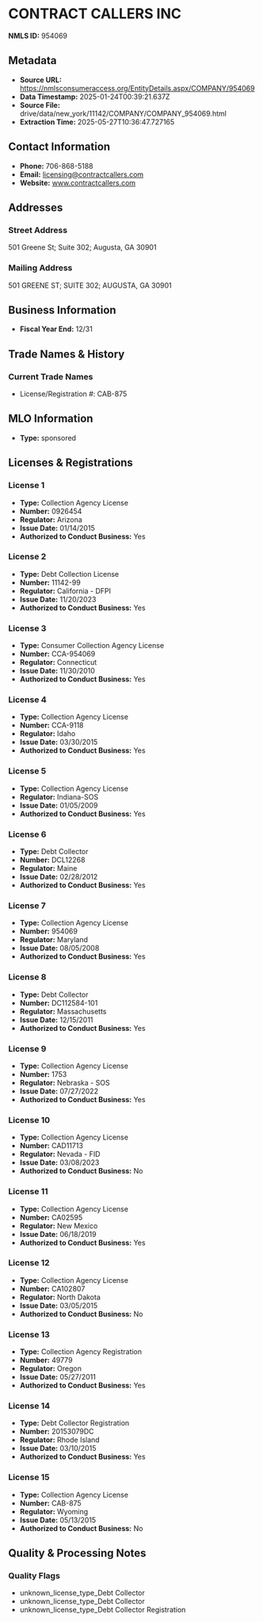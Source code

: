# CONTRACT CALLERS INC

**NMLS ID:** 954069

## Metadata
- **Source URL:** https://nmlsconsumeraccess.org/EntityDetails.aspx/COMPANY/954069
- **Data Timestamp:** 2025-01-24T00:39:21.637Z
- **Source File:** drive/data/new_york/11142/COMPANY/COMPANY_954069.html
- **Extraction Time:** 2025-05-27T10:36:47.727165

## Contact Information
- **Phone:** 706-868-5188
- **Email:** licensing@contractcallers.com
- **Website:** www.contractcallers.com

## Addresses
### Street Address
501 Greene St; Suite 302; Augusta, GA 30901

### Mailing Address
501 GREENE ST; SUITE 302; AUGUSTA, GA 30901

## Business Information
- **Fiscal Year End:** 12/31

## Trade Names & History
### Current Trade Names
- License/Registration #: CAB-875

## MLO Information
- **Type:** sponsored

## Licenses & Registrations

### License 1
- **Type:** Collection Agency License
- **Number:** 0926454
- **Regulator:** Arizona
- **Issue Date:** 01/14/2015
- **Authorized to Conduct Business:** Yes

### License 2
- **Type:** Debt Collection License
- **Number:** 11142-99
- **Regulator:** California - DFPI
- **Issue Date:** 11/20/2023
- **Authorized to Conduct Business:** Yes

### License 3
- **Type:** Consumer Collection Agency License
- **Number:** CCA-954069
- **Regulator:** Connecticut
- **Issue Date:** 11/30/2010
- **Authorized to Conduct Business:** Yes

### License 4
- **Type:** Collection Agency License
- **Number:** CCA-9118
- **Regulator:** Idaho
- **Issue Date:** 03/30/2015
- **Authorized to Conduct Business:** Yes

### License 5
- **Type:** Collection Agency License
- **Regulator:** Indiana-SOS
- **Issue Date:** 01/05/2009
- **Authorized to Conduct Business:** Yes

### License 6
- **Type:** Debt Collector
- **Number:** DCL12268
- **Regulator:** Maine
- **Issue Date:** 02/28/2012
- **Authorized to Conduct Business:** Yes

### License 7
- **Type:** Collection Agency License
- **Number:** 954069
- **Regulator:** Maryland
- **Issue Date:** 08/05/2008
- **Authorized to Conduct Business:** Yes

### License 8
- **Type:** Debt Collector
- **Number:** DC112584-101
- **Regulator:** Massachusetts
- **Issue Date:** 12/15/2011
- **Authorized to Conduct Business:** Yes

### License 9
- **Type:** Collection Agency License
- **Number:** 1753
- **Regulator:** Nebraska - SOS
- **Issue Date:** 07/27/2022
- **Authorized to Conduct Business:** Yes

### License 10
- **Type:** Collection Agency License
- **Number:** CAD11713
- **Regulator:** Nevada - FID
- **Issue Date:** 03/08/2023
- **Authorized to Conduct Business:** No

### License 11
- **Type:** Collection Agency License
- **Number:** CA02595
- **Regulator:** New Mexico
- **Issue Date:** 06/18/2019
- **Authorized to Conduct Business:** Yes

### License 12
- **Type:** Collection Agency License
- **Number:** CA102807
- **Regulator:** North Dakota
- **Issue Date:** 03/05/2015
- **Authorized to Conduct Business:** No

### License 13
- **Type:** Collection Agency Registration
- **Number:** 49779
- **Regulator:** Oregon
- **Issue Date:** 05/27/2011
- **Authorized to Conduct Business:** Yes

### License 14
- **Type:** Debt Collector Registration
- **Number:** 20153079DC
- **Regulator:** Rhode Island
- **Issue Date:** 03/10/2015
- **Authorized to Conduct Business:** Yes

### License 15
- **Type:** Collection Agency License
- **Number:** CAB-875
- **Regulator:** Wyoming
- **Issue Date:** 05/13/2015
- **Authorized to Conduct Business:** No

## Quality & Processing Notes
### Quality Flags
- unknown_license_type_Debt Collector
- unknown_license_type_Debt Collector
- unknown_license_type_Debt Collector Registration

